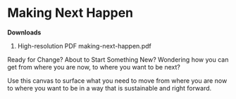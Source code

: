 # Making Next Happen

**Downloads**
1. High-resolution PDF making-next-happen.pdf


Ready for Change? About to Start Something New? Wondering how you can get from where you are now, to where you want to be next?


Use this canvas to surface what you need to move from where you are now to where you want to be in a way that is sustainable and right forward. 
